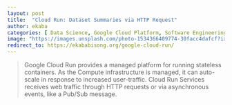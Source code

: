 ```yaml
---
layout: post
title:  "Cloud Run: Dataset Summaries via HTTP Request"
author: ekaba
categories: [ Data Science, Google Cloud Platform, Software Engineering ]
image: "https://images.unsplash.com/photo-1534366409774-30facc4dafcf?ixid=MXwxMjA3fDB8MHxwaG90by1wYWdlfHx8fGVufDB8fHw%3D&ixlib=rb-1.2.1&auto=format&fit=crop&w=975&q=80"
redirect_to: https://ekababisong.org/google-cloud-run/
---
```

> Google Cloud Run provides a managed platform for running stateless containers. As the Compute infrastructure is managed, it can auto-scale in response to increased user-traffic. Cloud Run Services receives web traffic through HTTP requests or via asynchronous events, like a Pub/Sub message.